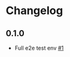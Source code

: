 # Changelog

## 0.1.0

- Full e2e test env [#1](https://github.com/mahendrapaipuri/grafana-dashboard-reporter-app/pull/1)
